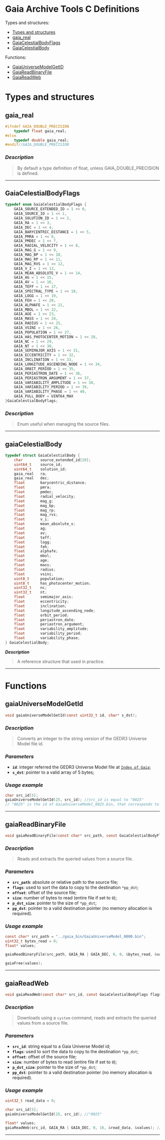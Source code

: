 # Gaia Archive Tools C Definitions

Types and structures:
* [Types and structures](#types-and-structures)
* [gaia_real](#gaia_real)
* [GaiaCelestialBodyFlags](#gaiacelestialbodyflags)
* [GaiaCelestialBody](#gaiacelestialbody)

Functions:
* [GaiaUniverseModelGetID](#gaiauniversemodelgetid)
* [GaiaReadBinaryFile](#gaiareadbinaryfile)
* [GaiaReadWeb](#gaiareadweb)


# Types and structures


## gaia_real
```c
#ifndef GAIA_DOUBLE_PRECISION
    typedef float gaia_real;
#else
    typedef double gaia_real;
#endif//GAIA_DOUBLE_PRECISION
```
### ***Description***

> By default a type definition of float, unless GAIA_DOUBLE_PRECISION is defined.
---


## GaiaCelestialBodyFlags
```c
typedef enum GaiaCelestialBodyFlags {
    GAIA_SOURCE_EXTENDED_ID = 1 << 0,
    GAIA_SOURCE_ID = 1 << 1,
    GAIA_SOLUTION_ID = 1 << 2,
    GAIA_RA = 1 << 3,
    GAIA_DEC = 1 << 4,
    GAIA_BARYCENTRIC_DISTANCE = 1 << 5,
    GAIA_PMRA = 1 << 6,
    GAIA_PMDEC = 1 << 7,
    GAIA_RADIAL_VELOCITY = 1 << 8,
    GAIA_MAG_G = 1 << 9,
    GAIA_MAG_BP = 1 << 10,
    GAIA_MAG_RP = 1 << 11,
    GAIA_MAG_RVS = 1 << 12,
    GAIA_V_I = 1 << 13,
    GAIA_MEAN_ABSOLUTE_V = 1 << 14,
    GAIA_AG = 1 << 15,
    GAIA_AV = 1 << 16,
    GAIA_TEFF = 1 << 17,
    GAIA_SPECTRAL_TYPE = 1 << 18,
    GAIA_LOGG = 1 << 19,
    GAIA_FEH = 1 << 20,
    GAIA_ALPHAFE = 1 << 21,
    GAIA_MBOL = 1 << 22,
    GAIA_AGE = 1 << 23,
    GAIA_MASS = 1 << 24,
    GAIA_RADIUS = 1 << 25,
    GAIA_VSINI = 1 << 26,
    GAIA_POPULATION = 1 << 27,
    GAIA_HAS_PHOTOCENTER_MOTION = 1 << 28,
    GAIA_NC = 1 << 29,
    GAIA_NT = 1 << 30,
    GAIA_SEMIMAJOR_AXIS = 1 << 31,
    GAIA_ECCENTRICITY = 1 << 32,
    GAIA_INCLINATION = 1 << 33,
    GAIA_LONGITUDE_ASCENDING_NODE = 1 << 34,
    GAIA_ORBIT_PERIOD = 1 << 35,
    GAIA_PERIASTRON_DATE = 1 << 36,
    GAIA_PERIASTRON_ARGUMENT = 1 << 37,
    GAIA_VARIABILITY_AMPLITUDE = 1 << 38,
    GAIA_VARIABILITY_PERIOD = 1 << 39,
    GAIA_VARIABILITY_PHASE = 1 << 40,
    GAIA_FULL_BODY = UINT64_MAX
}GaiaCelestialBodyFlags;
```
### ***Description***

> Enum useful when managing the source files.
---

## gaiaCelestialBody
```c
typedef struct GaiaCelestialBody {
    char        source_extended_id[20];
    uint64_t    source_id;
    uint64_t    solution_id;
    gaia_real   ra;
    gaia_real   dec;
    float       barycentric_distance;
    float       pmra;
    float       pmdec;
    float       radial_velocity;
    float       mag_g;
    float       mag_bp;
    float       mag_rp;
    float       mag_rvs;
    float       v_i;
    float       mean_absolute_v;
    float       ag;
    float       av;
    float       teff;
    float       logg;
    float       feh;
    float       alphafe;
    float       mbol;
    float       age;
    float       mass;
    float       radius;
    float       vsini;
    uint8_t     population;
    uint8_t     has_photocenter_motion;
    uint32_t    nc;
    uint32_t    nt;
    float       semimajor_axis;
    float       eccentricity;
    float       inclination;
    float       longitude_ascending_node;
    float       orbit_period;
    float       periastron_date;
    float       periastron_argument;
    float       variability_amplitude;
    float       variability_period;
    float       variability_phase;
} GaiaCelestialBody;
```
***Description***

> A reference structure that used in practice.
---


# Functions


## gaiaUniverseModelGetId
```c
void gaiaUniverseModelGetId(const uint32_t id, char* s_dst);
```
### ***Description***
> Converts an integer to the string version of the GEDR3 Universe Model file id.

### ***Parameters***
 * **`id`**: integer referred the GEDR3 Universe Model file at [`Index of Gaia`](http://cdn.gea.esac.esa.int/Gaia/gedr3/simulation/gaia_universe_model/);
 * **`s_dst`**: pointer to a valid array of 5 bytes;

### ***Usage example***
```c
char src_id[5];
gaiaUniverseModelGetId(25, src_id); //src_id is equal to "0025"
// "0025" is the id of GaiaUniverseModel_0025.bin, that corresponds to http://cdn.gea.esac.esa.int/Gaia/gedr3/simulation/gaia_universe_model/GaiaUniverseModel_0025.csv.gz
```
---


## gaiaReadBinaryFile
```c
void gaiaReadBinaryFile(const char* src_path, const GaiaCelestialBodyFlags flags, const uint32_t offset, const uint32_t size, uint32_t* p_dst_size, void** pp_dst);
```
### ***Description***

> Reads and extracts the queried values from a source file.

### ***Parameters***
 * **`src_path`**: absolute or relative path to the source file;
 * **`flags`**: used to sort the data to copy to the destination `*pp_dst`;
 * **`offset`**: offset of the source file;
 * **`size`**: number of bytes to read (entire file if set to `0`);
 * **`p_dst_size`**: pointer to the size of `*pp_dst`;
 * **`pp_dst`**: pointer to a valid destination pointer (no memory allocation is required).

### ***Usage example***
```c
const char* src_path = "../gaia_bin/GaiaUniverseModel_0000.bin"; 
uint32_t bytes_read = 0;
float* values;

gaiaReadBinaryFile(src_path, GAIA_RA | GAIA_DEC, 0, 0, &bytes_read, &values); //if size is set to 0, the entire file will be read. 

gaiaFree(values);
```
---


## gaiaReadWeb
```c
void gaiaReadWeb(const char* src_id, const GaiaCelestialBodyFlags flags, const uint32_t offset, const uint32_t size, uint32_t* p_dst_size, void** pp_dst);
```
### ***Description***

> Downloads using a `system` command, reads and extracts the queried values from a source file.

### ***Parameters***
 * **`src_id`**: string equal to a Gaia Universe Model id;
 * **`flags`**: used to sort the data to copy to the destination `*pp_dst`;
 * **`offset`**: offset of the source file;
 * **`size`**: number of bytes to read (entire file if set to `0`);
 * **`p_dst_size`**: pointer to the size of `*pp_dst`;
 * **`pp_dst`**: pointer to a valid destination pointer (no memory allocation is required).

### ***Usage example***
```c
uint32_t read_data = 0;
	
char src_id[5];
gaiaUniverseModelGetId(25, src_id); //"0025"

float* values;
gaiaReadWeb(src_id, GAIA_RA | GAIA_DEC, 0, 16, &read_data, &values); //if size is set to 0, the entire file will be read. 
```
---